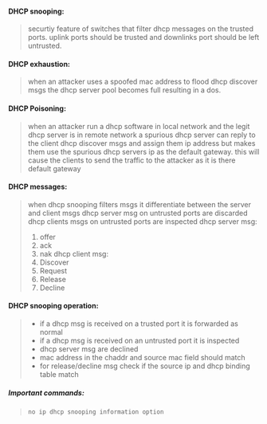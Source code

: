 #### DHCP snooping:
>securtiy feature of switches that filter dhcp messages on the trusted ports.
>uplink ports should be trusted and downlinks port should be left untrusted.

#### DHCP exhaustion:
>when an attacker uses a spoofed mac address to flood dhcp discover msgs the dhcp server pool becomes full resulting in a dos.

#### DHCP Poisoning:
>when an attacker run a dhcp software in local network and the legit  dhcp server is in remote network a spurious dhcp server can reply to the client dhcp discover msgs and assign them ip address but makes them use the spurious dhcp servers ip as the default gateway. this will cause the clients to send the traffic to the attacker as it is there default gateway

#### DHCP messages:
>when dhcp snooping filters msgs it differentiate between the server and client msgs 
>dhcp server msg on untrusted ports are discarded 
>dhcp clients msgs on untrusted ports are inspected
>dhcp server msg:
>1. offer
>2. ack
>3. nak
>dhcp client msg:
>1. Discover
>2. Request
>3. Release
>4. Decline

#### DHCP snooping operation:
>* if a dhcp msg is received on a trusted port it is forwarded as normal
>* if a dhcp msg is received on an untrusted port it is inspected
>* dhcp server msg are declined
>* mac address in the chaddr and source mac field should match
>* for release/decline msg check if the source ip and dhcp binding table match

##### Important commands:
>`no ip dhcp snooping information option`




